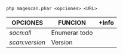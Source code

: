 `php magescan.phar <opciones> <URL>`

| OPCIONES       | FUNCION       | +Info |
| -------------- | ------------- | ----- |
| *sacn:all*     | Enumerar todo |       |
| *scan:version* | Version       |       |
